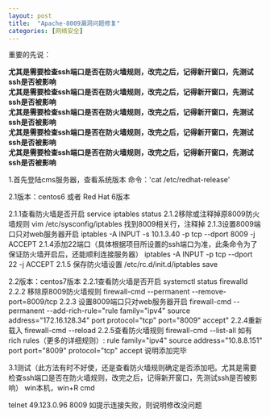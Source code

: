 ```yaml
---
layout: post
title:  "Apache-8009漏洞问题修复"
categories: [网络安全]
---
```


重要的先说：  

**尤其是需要检查ssh端口是否在防火墙规则，改完之后，记得新开窗口，先测试ssh是否被影响  
尤其是需要检查ssh端口是否在防火墙规则，改完之后，记得新开窗口，先测试ssh是否被影响  
尤其是需要检查ssh端口是否在防火墙规则，改完之后，记得新开窗口，先测试ssh是否被影响  
尤其是需要检查ssh端口是否在防火墙规则，改完之后，记得新开窗口，先测试ssh是否被影响  
尤其是需要检查ssh端口是否在防火墙规则，改完之后，记得新开窗口，先测试ssh是否被影响**  

1.首先登陆cms服务器，查看系统版本
命令：'cat /etc/redhat-release'


2.1版本：centos6 或者 Red Hat 6版本

2.1.1查看防火墙是否开启
service iptables status
2.1.2移除或注释掉原8009防火墙规则
vim /etc/sysconfig/iptables
找到8009相关行，注释掉
2.1.3设置8009端口只对web服务器开启
iptables -A INPUT -s 10.1.3.40 -p tcp --dport 8009 -j ACCEPT
2.1.4添加22端口（具体根据项目所设置的ssh端口为准，此条命令为了保证防火墙开启后，还能顺利连接服务器）
iptables -A INPUT -p tcp --dport 22 -j ACCEPT
2.1.5 保存防火墙设置
/etc/rc.d/init.d/iptables save




2.2版本：centos7版本
2.2.1查看防火墙是否开启
systemctl status firewalld
2.2.2 移除原8009防火墙规则
firewall-cmd --permanent --remove-port=8009/tcp
2.2.3 设置8009端口只对web服务器开启
firewall-cmd --permanent --add-rich-rule="rule family="ipv4" source address="172.16.128.34" port protocol="tcp" port="8009" accept"
2.2.4重新载入
firewall-cmd --reload
2.2.5查看防火墙规则
firewall-cmd --list-all
如有
 rich rules（更多的详细规则）: 
	rule family="ipv4" source address="10.8.8.151" port port="8009" protocol="tcp" accept
说明添加完毕

3.1测试（此方法有时不好使，还是查看防火墙规则确定是否添加吧。尤其是需要检查ssh端口是否在防火墙规则，改完之后，记得新开窗口，先测试ssh是否被影响）
win本机，win+R
cmd

telnet 49.123.0.96 8009 如提示连接失败，则说明修改没问题
